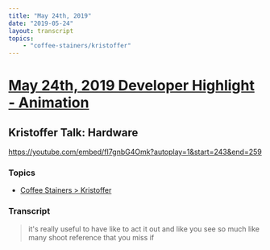 ```yaml
---
title: "May 24th, 2019"
date: "2019-05-24"
layout: transcript
topics: 
    - "coffee-stainers/kristoffer"
---
```

# [May 24th, 2019 Developer Highlight - Animation](../2019-05-24.md)
## Kristoffer Talk: Hardware
https://youtube.com/embed/fI7gnbG4Omk?autoplay=1&start=243&end=259
### Topics
* [Coffee Stainers > Kristoffer](../topics/coffee-stainers/kristoffer.md)

### Transcript

> it's really useful to have like to act
> it out and like you see so much like
> many shoot reference that you miss if
